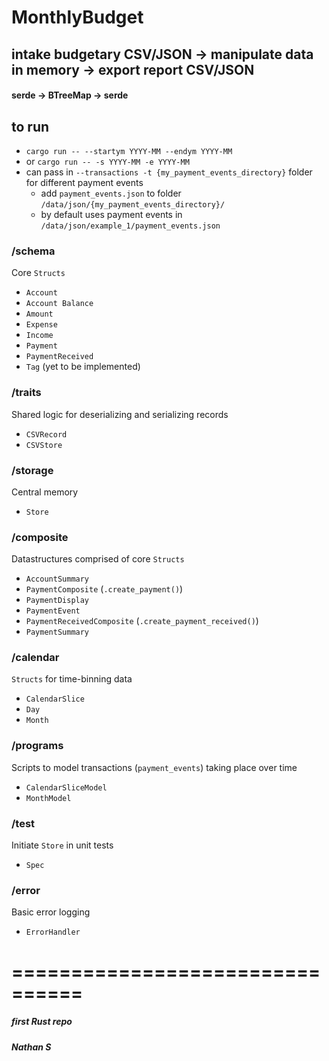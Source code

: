 # MonthlyBudget

## intake budgetary CSV/JSON -> manipulate data in memory -> export report CSV/JSON
#### serde -> BTreeMap -> serde

## to run
- `cargo run -- --startym YYYY-MM --endym YYYY-MM`
- or `cargo run -- -s YYYY-MM -e YYYY-MM`
- can pass in `--transactions -t {my_payment_events_directory}` folder for different payment events
  - add `payment_events.json` to folder `/data/json/{my_payment_events_directory}/`
  - by default uses payment events in `/data/json/example_1/payment_events.json`

### /schema
Core `Structs`
  - `Account`
  - `Account Balance`
  - `Amount`
  - `Expense`
  - `Income`
  - `Payment`
  - `PaymentReceived`
  - `Tag` (yet to be implemented)

### /traits
Shared logic for deserializing and serializing records

  - `CSVRecord`
  - `CSVStore`
  
### /storage
Central memory
  - `Store`

### /composite
Datastructures comprised of core `Structs`
  - `AccountSummary`
  - `PaymentComposite` (`.create_payment()`)
  - `PaymentDisplay`
  - `PaymentEvent`
  - `PaymentReceivedComposite` (`.create_payment_received()`)
  - `PaymentSummary`

### /calendar
`Structs` for time-binning data
  - `CalendarSlice`
  - `Day`
  - `Month`
  
### /programs
Scripts to model transactions (`payment_events`) taking place over time
  - `CalendarSliceModel`
  - `MonthModel`
  
### /test
Initiate `Store` in unit tests
  - `Spec`
  
### /error
Basic error logging
  - `ErrorHandler`


================================
================================

##### first Rust repo
##### Nathan S
